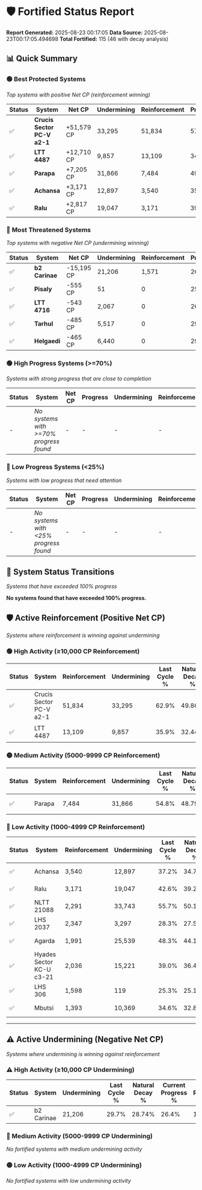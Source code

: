 # 🛡️ Fortified Status Report

**Report Generated:** 2025-08-23 00:17:05
**Data Source:** 2025-08-23T00:17:05.494698
**Total Fortified:** 115 (46 with decay analysis)

## 📊 Quick Summary

### 🟢 **Best Protected Systems**
*Top systems with positive Net CP (reinforcement winning)*

| Status | System | Net CP | Undermining | Reinforcement | Progress |
|--------|--------|--------|-------------|---------------|----------|
| ✅ | **Crucis Sector PC-V a2-1** | +51,579 CP | 33,295 | 51,834 | 57.8% |
| ✅ | **LTT 4487** | +12,710 CP | 9,857 | 13,109 | 34.4% |
| ✅ | **Parapa** | +7,205 CP | 31,866 | 7,484 | 49.9% |
| ✅ | **Achansa** | +3,171 CP | 12,897 | 3,540 | 35.2% |
| ✅ | **Ralu** | +2,817 CP | 19,047 | 3,171 | 39.7% |

### 🔴 **Most Threatened Systems**
*Top systems with negative Net CP (undermining winning)*

| Status | System | Net CP | Undermining | Reinforcement | Progress |
|--------|--------|--------|-------------|---------------|----------|
| ✅ | **b2 Carinae** | -15,195 CP | 21,206 | 1,571 | 26.4% |
| ✅ | **Pisaly** | -555 CP | 51 | 0 | 25.0% |
| ✅ | **LTT 4716** | -543 CP | 2,067 | 0 | 26.5% |
| ✅ | **Tarhul** | -485 CP | 5,517 | 0 | 29.1% |
| ✅ | **Helgaedi** | -465 CP | 6,440 | 0 | 29.8% |

### 🟢 **High Progress Systems (>=70%)**
*Systems with strong progress that are close to completion*

| Status | System | Net CP | Progress | Undermining | Reinforcement |
|--------|--------|--------|----------|-------------|---------------|
| - | *No systems with >=70% progress found* | - | - | - | - |

### 🔴 **Low Progress Systems (<25%)**
*Systems with low progress that need attention*

| Status | System | Net CP | Progress | Undermining | Reinforcement |
|--------|--------|--------|----------|-------------|---------------|
| - | *No systems with <25% progress found* | - | - | - | - |
## 🔄 System Status Transitions
*Systems that have exceeded 100% progress*

**No systems found that have exceeded 100% progress.**

## 🛡️ Active Reinforcement (Positive Net CP)
*Systems where reinforcement is winning against undermining*

### 🟢 High Activity (≥10,000 CP Reinforcement)

| Status | System | Reinforcement | Undermining | Last Cycle % | Natural Decay % | Current Progress % | Current CP | Net CP | Activity |
|--------|--------|---------------|-------------|--------------|-----------------|-------------------|------------|--------|----------|
| ✅ | Crucis Sector PC-V a2-1 | 51,834 | 33,295 | 62.9% | 49.86% | 57.8% | 375,700 | +51,579 | 🟢 High Reinforcement |
| ✅ | LTT 4487 | 13,109 | 9,857 | 35.9% | 32.44% | 34.4% | 223,599 | +12,710 | 🟢 High Reinforcement |

### 🟡 Medium Activity (5000-9999 CP Reinforcement)

| Status | System | Reinforcement | Undermining | Last Cycle % | Natural Decay % | Current Progress % | Current CP | Net CP | Activity |
|--------|--------|---------------|-------------|--------------|-----------------|-------------------|------------|--------|----------|
| ✅ | Parapa | 7,484 | 31,866 | 54.8% | 48.79% | 49.9% | 324,350 | +7,205 | 🟡 Medium Reinforcement |

### 🔴 Low Activity (1000-4999 CP Reinforcement)

| Status | System | Reinforcement | Undermining | Last Cycle % | Natural Decay % | Current Progress % | Current CP | Net CP | Activity |
|--------|--------|---------------|-------------|--------------|-----------------|-------------------|------------|--------|----------|
| ✅ | Achansa | 3,540 | 12,897 | 37.2% | 34.71% | 35.2% | 228,800 | +3,171 | 🔵 Low Reinforcement |
| ✅ | Ralu | 3,171 | 19,047 | 42.6% | 39.27% | 39.7% | 258,050 | +2,817 | 🔵 Low Reinforcement |
| ✅ | NLTT 21088 | 2,291 | 33,743 | 55.7% | 50.19% | 50.5% | 328,250 | +2,026 | 🔵 Low Reinforcement |
| ✅ | LHS 2037 | 2,347 | 3,297 | 28.3% | 27.52% | 27.8% | 180,700 | +1,838 | 🔵 Low Reinforcement |
| ✅ | Agarda | 1,991 | 25,539 | 48.3% | 44.13% | 44.4% | 288,600 | +1,733 | 🔵 Low Reinforcement |
| ✅ | Hyades Sector KC-U c3-21 | 2,036 | 15,221 | 39.0% | 36.44% | 36.7% | 238,550 | +1,683 | 🔵 Low Reinforcement |
| ✅ | LHS 306 | 1,598 | 119 | 25.3% | 25.14% | 25.3% | 164,450 | +1,047 | 🔵 Low Reinforcement |
| ✅ | Mbutsi | 1,393 | 10,369 | 34.6% | 32.84% | 33.0% | 214,500 | +1,021 | 🔵 Low Reinforcement |


---

## ⚠️ Active Undermining (Negative Net CP)
*Systems where undermining is winning against reinforcement*

### ⚠️ High Activity (≥10,000 CP Undermining)

| Status | System | Undermining | Last Cycle % | Natural Decay % | Current Progress % | Reinforcement | Current CP | Net CP | Activity |
|--------|--------|-------------|--------------|-----------------|-------------------|---------------|------------|--------|----------|
| ✅ | b2 Carinae | 21,206 | 29.7% | 28.74% | 26.4% | 1,571 | 171,600 | -15,195 | ⚠️ High Undermining |

### 🔶 Medium Activity (5000-9999 CP Undermining)

*No fortified systems with medium undermining activity*

### 🟡 Low Activity (1000-4999 CP Undermining)

*No fortified systems with low undermining activity*
